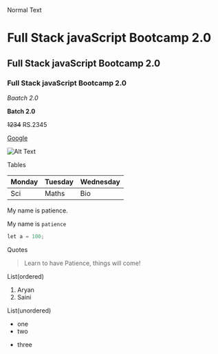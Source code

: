 Normal Text


# Full Stack javaScript Bootcamp 2.0

## Full Stack javaScript Bootcamp 2.0

### Full Stack javaScript Bootcamp 2.0

_Baatch 2.0_

**Batch 2.0**

~~1234~~ RS.2345

[Google](https://google.com "go to google")

![Alt Text](1./Images/one.jpg)


Tables

|Monday|Tuesday|Wednesday|
|---|---|---|
|Sci|Maths|Bio|


<!-- Normal Text -->
My name is patience.

<!-- Highlight -->
My name is `patience`

```java
let a = 100;
```

Quotes
>Learn to have Patience, things will come! 


List(ordered)
1. Aryan
2. Saini

List(unordered)
* one
* two
- three 
